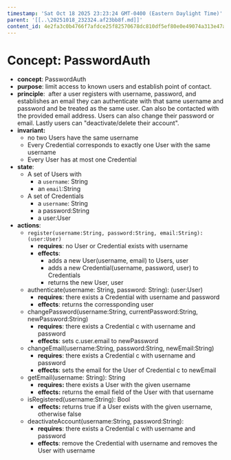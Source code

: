 ```yaml
---
timestamp: 'Sat Oct 18 2025 23:23:24 GMT-0400 (Eastern Daylight Time)'
parent: '[[..\20251018_232324.af23bb8f.md]]'
content_id: 4e2fa3c0b4766f7afdce25f82570678dc810df5ef80e0e49074a313e47afcb7d
---
```


# Concept: PasswordAuth

* **concept**: PasswordAuth
* **purpose**: limit access to known users and establish point of contact.
* **principle**:  after a user registers with username, password, and establishes an email they can authenticate with that same username and password and be treated as the same user. Can also be contacted with the provided email address. Users can also change their password or email. Lastly users can "deactivate/delete their account".
* **invariant:**
  * no two Users have the same username
  * Every Credential corresponds to exactly one User with the same username
  * Every User has at most one Credential
* **state**:
  * A set of Users with
    * a `username`: String
    * an `email`:String
  * A set of Credentials
    * a `username`: String
    * a password:String
    * a user:User
* **actions**:
  * `register(username:String, password:String, email:String): (user:User)`
    * **requires**: no User or Credential exists with username
    * **effects**:
      * adds a new User(username, email) to Users, user
      * adds a new Credential(username, password, user) to Credentials
      * returns the new User, user
  * authenticate(username: String, password: String): (user:User)
    * **requires**: there exists a Credential with username and password
    * **effects**: returns the corressponding user
  * changePassword(username:String, currentPassword:String, newPassword:String)
    * **requires**: there exists a Credential c with username and password
    * **effects**: sets c.user.email to newPassword
  * changeEmail(username:String, password:String, newEmail:String)
    * **requires**: there exists a Credential c with username and password
    * **effects**: sets the email for the User of Credential c to newEmail
  * getEmail(username: String): String
    * **requires:** there exists a User with the given username
    * **effects:** returns the email field of the User with that username
  * isRegistered(username:String): Bool
    * **effects:** returns true if a User exists with the given username, otherwise false
  * deactivateAccount(username:String, password:String):
    * **requires**: there exists a Credential c with username and password
    * **effects**: remove the Credential with username and removes the User with username
